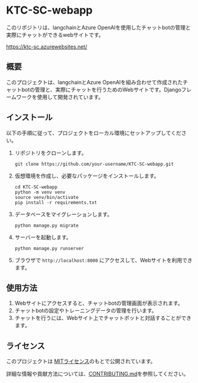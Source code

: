 # KTC-SC-webapp

このリポジトリは、langchainとAzure OpenAIを使用したチャットbotの管理と実際にチャットができるwebサイトです。

https://ktc-sc.azurewebsites.net/

## 概要
このプロジェクトは、langchainとAzure OpenAIを組み合わせて作成されたチャットbotの管理と、実際にチャットを行うためのWebサイトです。Djangoフレームワークを使用して開発されています。

## インストール
以下の手順に従って、プロジェクトをローカル環境にセットアップしてください。

1. リポジトリをクローンします。
    ```shell
    git clone https://github.com/your-username/KTC-SC-webapp.git
    ```

2. 仮想環境を作成し、必要なパッケージをインストールします。
    ```shell
    cd KTC-SC-webapp
    python -m venv venv
    source venv/bin/activate
    pip install -r requirements.txt
    ```

3. データベースをマイグレーションします。
    ```shell
    python manage.py migrate
    ```

4. サーバーを起動します。
    ```shell
    python manage.py runserver
    ```

5. ブラウザで `http://localhost:8000` にアクセスして、Webサイトを利用できます。

## 使用方法
1. Webサイトにアクセスすると、チャットbotの管理画面が表示されます。
2. チャットbotの設定やトレーニングデータの管理を行います。
3. チャットを行うには、Webサイト上でチャットボットと対話することができます。

## ライセンス
このプロジェクトは [MITライセンス](LICENSE)のもとで公開されています。

詳細な情報や貢献方法については、[CONTRIBUTING.md](CONTRIBUTING.md)を参照してください。
